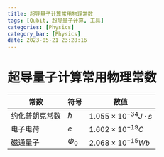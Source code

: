 ```yaml
---
title: 超导量子计算常用物理常数
tags: [Qubit, 超导量子计算, 工具]
categories: [Physics]
category_bar: [Physics]
date: 2023-05-21 23:28:16
---
```


# 超导量子计算常用物理常数

| 常数           | 符号     | 数值                          |
| -------------- | -------- | ----------------------------- |
| 约化普朗克常数 | $\hbar$  | $1.055\times10^{-34}J\cdot s$ |
| 电子电荷       | $e$      | $1.602\times10^{-19}C$        |
| 磁通量子       | $\Phi_0$ | $2.068\times10^{-15}Wb$       |

